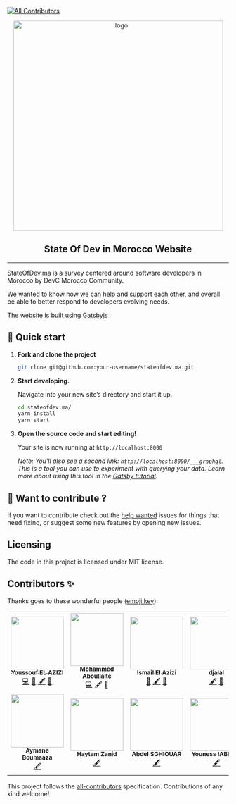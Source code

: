 <!-- ALL-CONTRIBUTORS-BADGE:START - Do not remove or modify this section -->

[![All Contributors](https://img.shields.io/badge/all_contributors-11-orange.svg?style=flat-square)](#contributors-)

<!-- ALL-CONTRIBUTORS-BADGE:END -->
<p align="center">
  <a href="https://www.geeksblablas.com">
  <img width="477" alt="logo" src="https://user-images.githubusercontent.com/11137944/101990595-01f5f280-3ca8-11eb-8873-95a6234fb096.png">
  </a>
</p>
<h2 align="center">
  State Of Dev in Morocco Website
</h2>
<hr />

StateOfDev.ma is a survey centered around software developers in Morocco by DevC Morocco Community.

We wanted to know how we can help and support each other, and overall be able to better respond to developers evolving needs.

The website is built using [Gatsbyjs](http://gatsbyjs.org)

## 🚀 Quick start

1.  **Fork and clone the project**

    ```sh
    git clone git@github.com:your-username/stateofdev.ma.git
    ```

1.  **Start developing.**

    Navigate into your new site’s directory and start it up.

    ```sh
    cd stateofdev.ma/
    yarn install
    yarn start
    ```

1.  **Open the source code and start editing!**

    Your site is now running at `http://localhost:8000`

    _Note: You'll also see a second link: _`http://localhost:8000/___graphql`_. This is a tool you can use to experiment with querying your data. Learn more about using this tool in the [Gatsby tutorial](https://www.gatsbyjs.org/tutorial/part-five/#introducing-graphiql)._

## 🧐 Want to contribute ?

If you want to contribute check out the [help wanted](https://github.com/devC-Casa/stateofdev.ma/issues?q=is%3Aissue+is%3Aopen+label%3A%22help+wanted%22+sort%3Aupdated-desc) issues for things that need fixing, or suggest some new features by opening new issues.

## Licensing

The code in this project is licensed under MIT license.

## Contributors ✨

Thanks goes to these wonderful people ([emoji key](https://allcontributors.org/docs/en/emoji-key)):

<!-- ALL-CONTRIBUTORS-LIST:START - Do not remove or modify this section -->
<!-- prettier-ignore-start -->
<!-- markdownlint-disable -->
<table>
  <tr>
    <td align="center"><a href="https://elazizi.com/"><img src="https://avatars0.githubusercontent.com/u/11137944?v=4?s=120" width="120px;" alt=""/><br /><sub><b>Youssouf EL AZIZI</b></sub></a><br /><a href="https://github.com/DevC-Casa/stateofdev.ma/commits?author=yjose" title="Code">💻</a> <a href="https://github.com/DevC-Casa/stateofdev.ma/commits?author=yjose" title="Documentation">📖</a> <a href="#content-yjose" title="Content">🖋</a> <a href="#ideas-yjose" title="Ideas, Planning, & Feedback">🤔</a></td>
    <td align="center"><a href="http://aboullaite.me/"><img src="https://avatars0.githubusercontent.com/u/2836850?v=4?s=120" width="120px;" alt=""/><br /><sub><b>Mohammed Aboullaite</b></sub></a><br /><a href="https://github.com/DevC-Casa/stateofdev.ma/commits?author=aboullaite" title="Code">💻</a> <a href="#content-aboullaite" title="Content">🖋</a> <a href="#ideas-aboullaite" title="Ideas, Planning, & Feedback">🤔</a></td>
    <td align="center"><a href="https://github.com/ismailElazizi"><img src="https://avatars1.githubusercontent.com/u/22155037?v=4?s=120" width="120px;" alt=""/><br /><sub><b>Ismail El Azizi</b></sub></a><br /><a href="#design-ismailElazizi" title="Design">🎨</a> <a href="#content-ismailElazizi" title="Content">🖋</a> <a href="#ideas-ismailElazizi" title="Ideas, Planning, & Feedback">🤔</a></td>
    <td align="center"><a href="https://twitter.com/enlamp"><img src="https://avatars2.githubusercontent.com/u/4036528?v=4?s=120" width="120px;" alt=""/><br /><sub><b>djalal</b></sub></a><br /><a href="#content-djalal" title="Content">🖋</a> <a href="#ideas-djalal" title="Ideas, Planning, & Feedback">🤔</a></td>
    <td align="center"><a href="https://github.com/iMeriem"><img src="https://avatars1.githubusercontent.com/u/11720929?v=4?s=120" width="120px;" alt=""/><br /><sub><b>Meriem Zaid</b></sub></a><br /><a href="#content-iMeriem" title="Content">🖋</a> <a href="#ideas-iMeriem" title="Ideas, Planning, & Feedback">🤔</a></td>
    <td align="center"><a href="https://github.com/ezzarghili"><img src="https://avatars2.githubusercontent.com/u/8616968?v=4?s=120" width="120px;" alt=""/><br /><sub><b>Mohamed Ez-zarghili</b></sub></a><br /><a href="#content-ezzarghili" title="Content">🖋</a> <a href="#ideas-ezzarghili" title="Ideas, Planning, & Feedback">🤔</a></td>
  </tr>
  <tr>
    <td align="center"><a href="https://github.com/Aymane11"><img src="https://avatars2.githubusercontent.com/u/24499930?v=4?s=120" width="120px;" alt=""/><br /><sub><b>Aymane Boumaaza</b></sub></a><br /><a href="#content-Aymane11" title="Content">🖋</a></td>
    <td align="center"><a href="https://blog.zhaytam.com/"><img src="https://avatars3.githubusercontent.com/u/34218324?v=4?s=120" width="120px;" alt=""/><br /><sub><b>Haytam Zanid</b></sub></a><br /><a href="#content-zHaytam" title="Content">🖋</a></td>
    <td align="center"><a href="https://github.com/boredabdel"><img src="https://avatars1.githubusercontent.com/u/1208914?v=4?s=120" width="120px;" alt=""/><br /><sub><b>Abdel SGHIOUAR</b></sub></a><br /><a href="#content-boredabdel" title="Content">🖋</a></td>
    <td align="center"><a href="http://stackoverflow.com/users/4689497/"><img src="https://avatars0.githubusercontent.com/u/5012992?v=4?s=120" width="120px;" alt=""/><br /><sub><b>Youness IABITEN</b></sub></a><br /><a href="#content-Yiabiten" title="Content">🖋</a></td>
    <td align="center"><a href="https://github.com/Ismailtlem"><img src="https://avatars1.githubusercontent.com/u/34961373?v=4?s=120" width="120px;" alt=""/><br /><sub><b>Ismail Tlemçani</b></sub></a><br /><a href="#content-Ismailtlem" title="Content">🖋</a></td>
  </tr>
</table>

<!-- markdownlint-restore -->
<!-- prettier-ignore-end -->

<!-- ALL-CONTRIBUTORS-LIST:END -->

This project follows the [all-contributors](https://github.com/all-contributors/all-contributors) specification. Contributions of any kind welcome!
